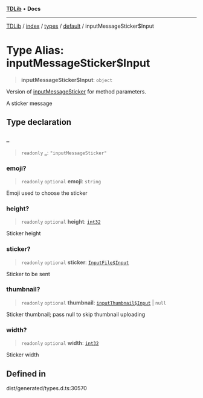 [**TDLib**](../../../../../../README.md) • **Docs**

***

[TDLib](../../../../../../modules.md) / [index](../../../../../README.md) / [types](../../../README.md) / [default](../README.md) / inputMessageSticker$Input

# Type Alias: inputMessageSticker$Input

> **inputMessageSticker$Input**: `object`

Version of [inputMessageSticker](inputMessageSticker.md) for method parameters.

A sticker message

## Type declaration

### \_

> `readonly` **\_**: `"inputMessageSticker"`

### emoji?

> `readonly` `optional` **emoji**: `string`

Emoji used to choose the sticker

### height?

> `readonly` `optional` **height**: [`int32`](int32.md)

Sticker height

### sticker?

> `readonly` `optional` **sticker**: [`InputFile$Input`](InputFile$Input.md)

Sticker to be sent

### thumbnail?

> `readonly` `optional` **thumbnail**: [`inputThumbnail$Input`](inputThumbnail$Input.md) \| `null`

Sticker thumbnail; pass null to skip thumbnail uploading

### width?

> `readonly` `optional` **width**: [`int32`](int32.md)

Sticker width

## Defined in

dist/generated/types.d.ts:30570
